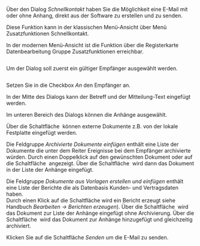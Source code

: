 <!DOCTYPE html>
<html>
<head>
<meta charset="utf-8">
<meta name="viewport" content="width=device-width, initial-scale=1.0">
<title>100_Schnellkontakt.md</title>
<link rel="stylesheet" href="https://stackedit.io/res-min/themes/base.css" />
<script type="text/javascript" src="https://cdn.mathjax.org/mathjax/latest/MathJax.js?config=TeX-AMS_HTML"></script>
</head>
<body><div class="container"><p>Über den Dialog <em>Schnellkontakt</em> haben Sie die Möglichkeit eine E-Mail mit oder ohne Anhang, direkt aus der Software zu erstellen und zu senden.</p>

<p>Diese Funktion kann in der klassischen Menü-Ansicht über Menü Zusatzfunktionen Schnellkontakt.</p>

<p>In der modernen Menü-Ansicht ist die Funktion über die Registerkarte Datenbearbeitung Gruppe Zusatzfunktionen erreichbar.</p>

<p><img src="http://xpecto.github.io/docs/img/img_1462195542812.png" alt="" title=""></p>

<p>Um der Dialog soll zuerst ein gültiger Empfänger ausgewählt werden. </p>

<p><img src="http://xpecto.github.io/docs/img/img_1462196879055.png" alt="" title=""></p>

<p>Setzen Sie in die Checkbox <em>An</em> den Empfänger an. </p>

<p>In der Mitte des Dialogs kann der Betreff und der Mitteilung-Text eingefügt werden.</p>

<p>Im unteren Bereich des Dialogs können die Anhänge ausgewählt. </p>

<p>Über die Schaltfläche <img src="http://xpecto.github.io/docs/img/img_1462196626713.png" alt="" title=""> können externe Dokumente z.B. von der lokale Festplatte eingefügt werden.</p>

<p>Die Feldgruppe <em>Archivierte Dokumente einfügen</em> enthält eine Liste der Dokumente die unter dem Reiter Ereignisse bei dem Empfänger archivierte würden. Durch einen Doppelklick auf den gewünschten Dokument oder auf die Schaltfläche <img src="http://xpecto.github.io/docs/img/img_1462196541211.png" alt="" title=""> angezeigt. Über die Schaltfläche <img src="http://xpecto.github.io/docs/img/img_1462196661664.png" alt="" title=""> wird dann das Dokument in der Liste der Anhänge eingefügt.</p>

<p>Die Feldgruppe <em>Dokumente aus Vorlagen erstellen und einfügen</em> enthält eine Liste der Berichte die als Datenbasis Kunden- und Vertragsdaten haben. <br>
Durch einen Klick auf die Schaltfläche wird ein Bericht erzeugt siehe Handbuch <em>Bearbeiten → Berichten erzeugen</em>). Über die Schaltfläche <img src="http://xpecto.github.io/docs/img/img_1462197853355.png" alt="" title=""> wird das Dokument zur Liste der Anhänge eingefügt ohne Archivierung. Über die Schaltfläche <img src="http://xpecto.github.io/docs/img/img_1462197897490.png" alt="" title=""> wird das Dokument zur Anhänge hinzugefügt und gleichzeitig archiviert.</p>

<p>Klicken Sie auf die Schaltfläche <em>Senden</em> um die E-Mail zu senden.</p></div></body>
</html>